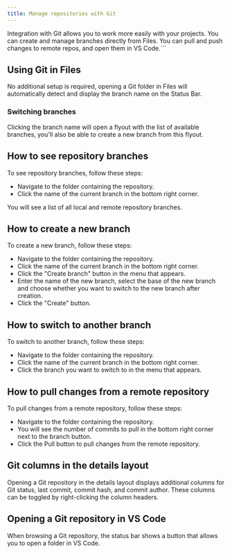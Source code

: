 ```yaml
---
title: Manage repositories with Git
---
```


Integration with Git allows you to work more easily with your projects. You can create and manage branches directly from Files. You can pull and push changes to remote repos, and open them in VS Code.```

## Using Git in Files

No additional setup is required, opening a Git folder in Files will automatically detect and display the branch name on the Status Bar.

### Switching branches

Clicking the branch name will open a flyout with the list of available branches, you'll also be able to create a new branch from this flyout.
## How to see repository branches

To see repository branches, follow these steps:

- Navigate to the folder containing the repository.
- Click the name of the current branch in the bottom right corner.

You will see a list of all local and remote repository branches.

## How to create a new branch

To create a new branch, follow these steps:

- Navigate to the folder containing the repository.
- Click the name of the current branch in the bottom right corner.
- Click the "Create branch" button in the menu that appears.
- Enter the name of the new branch, select the base of the new branch and choose whether you want to switch to the new branch after creation.
- Click the "Create" button.

## How to switch to another branch

To switch to another branch, follow these steps:

- Navigate to the folder containing the repository.
- Click the name of the current branch in the bottom right corner.
- Click the branch you want to switch to in the menu that appears.

## How to pull changes from a remote repository

To pull changes from a remote repository, follow these steps:

- Navigate to the folder containing the repository.
- You will see the number of commits to pull in the bottom right corner next to the branch button.
- Click the Pull button to pull changes from the remote repository.

## Git columns in the details layout

Opening a Git repository in the details layout displays additional columns for Git status, last commit, commit hash, and commit author. These columns can be toggled by right-clicking the column headers.

## Opening a Git repository in VS Code

When browsing a Git repository, the status bar shows a button that allows you to open a folder in VS Code.
